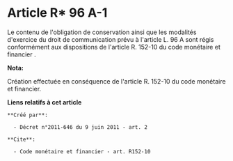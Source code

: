 # Article R* 96 A-1

Le contenu de l'obligation de conservation ainsi que les modalités d'exercice du droit de communication prévu à l'article L.
96 A sont régis conformément aux 
dispositions de l'article R. 152-10 du code monétaire et financier
.

**Nota:**

Création effectuée en conséquence de l'article R. 152-10 du code monétaire et financier.

**Liens relatifs à cet article**

	**Créé par**:

	  - Décret n°2011-646 du 9 juin 2011 - art. 2

	**Cite**:

	  - Code monétaire et financier - art. R152-10
